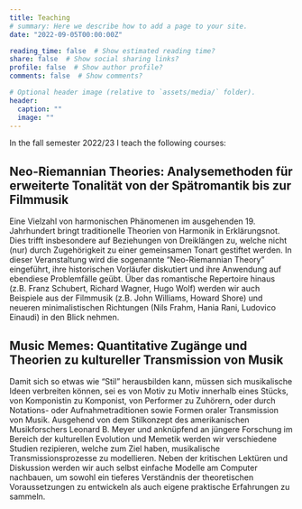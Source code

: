 ```yaml
---
title: Teaching
# summary: Here we describe how to add a page to your site.
date: "2022-09-05T00:00:00Z"

reading_time: false  # Show estimated reading time?
share: false  # Show social sharing links?
profile: false  # Show author profile?
comments: false  # Show comments?

# Optional header image (relative to `assets/media/` folder).
header:
  caption: ""
  image: ""
---
```


In the fall semester 2022/23 I teach the following courses:

## Neo-Riemannian Theories: Analysemethoden für erweiterte Tonalität von der Spätromantik bis zur Filmmusik

Eine Vielzahl von harmonischen Phänomenen im ausgehenden 19. Jahrhundert bringt traditionelle Theorien von Harmonik in Erklärungsnot. Dies trifft insbesondere auf Beziehungen von Dreiklängen zu, welche nicht (nur) durch Zugehörigkeit zu einer gemeinsamen Tonart gestiftet werden. In dieser Veranstaltung wird die sogenannte “Neo-Riemannian Theory” eingeführt, ihre historischen Vorläufer diskutiert und ihre Anwendung auf ebendiese Problemfälle geübt. Über das romantische Repertoire hinaus (z.B. Franz Schubert, Richard Wagner, Hugo Wolf) werden wir auch Beispiele aus der Filmmusik (z.B. John Williams, Howard Shore) und neueren minimalistischen Richtungen (Nils Frahm, Hania Rani, Ludovico Einaudi) in den Blick nehmen.

<!-- Termine: 
13.01.2023, 14-17 Uhr
13.01.2023, 09-17 Uhr 
20.01.2023, 14-19 Uhr
21.01.2023, 09-17 Uhr
Module: 
BA: TON, SQ3, MUM, AES, ANA1, ANA2, FIB
MA: KT1, KT2, KT3, AE1, AE3, FR,  -->

## Music Memes: Quantitative Zugänge und Theorien zu kultureller Transmission von Musik

Damit sich so etwas wie “Stil” herausbilden kann, müssen sich musikalische Ideen verbreiten können, sei es von Motiv zu Motiv innerhalb eines Stücks, von Komponistin zu Komponist, von Performer zu Zuhörern, oder durch Notations- oder Aufnahmetraditionen sowie Formen oraler Transmission von Musik. Ausgehend von dem Stilkonzept des amerikanischen Musikforschers Leonard B. Meyer und anknüpfend an jüngere Forschung im Bereich der kulturellen Evolution und Memetik werden wir verschiedene Studien rezipieren, welche zum Ziel haben, musikalische Transmissionsprozesse zu modellieren. Neben der kritischen Lektüren und Diskussion werden wir auch selbst einfache Modelle am Computer nachbauen, um sowohl ein tieferes Verständnis der theoretischen Voraussetzungen zu entwickeln als auch eigene praktische Erfahrungen zu sammeln.

<!-- Termine: 
27.01.2023, 14-17 Uhr
28.01.2023, 09-17 Uhr 
03.02.2023, 14-19 Uhr
04.02.2023, 08-16 Uhr
Module: 
BA: SQ3, MIK, MUM, ANA1, ANA2, PSO, SYS
MA: AE2, SP2, FR -->
